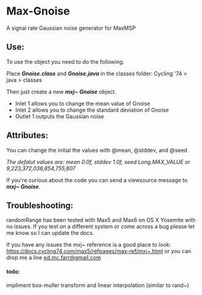 # Max-Gnoise
A signal rate Gaussian noise generator for MaxMSP
<h2>Use: </h2>

To use the object you need to do the following.

Place <i><b>Gnoise.class</b></i> and <i><b>Gnoise.java</b></i> in the classes folder:
Cycling '74 > java > classes

Then just create a new <i><b>mxj~ Gnoise</b></i> object. 
<ul>
<li>Inlet 1 allows you to change the mean value of Gnoise</li>
<li>Inlet 2 allows you to change the standard deviation of Gnoise</li>

<li>Outlet 1 outputs the Gaussian noise</li>
</ul>
<h2>Attributes: </h2>

You can change the initial the values with @mean, @stddev, and @seed

<i>The defalut values are: mean 0.0f, stddev 1.0f, seed Long.MAX_VALUE or 9,223,372,036,854,755,807</i>

If you're curious about the code you can send a viewsource message to <i><b>mxj~ Gnoise</b></i>.

<h2>Troubleshooting: </h2>

randomRange has been tested with Max5 and Max6 on OS X Yosemite with no issues.  If you test on a different system or come across a bug please let me know so I can update the docs. 

If you have any issues the mxj~ reference is a good place to look: https://docs.cycling74.com/max5/refpages/max-ref/mxj~.html or you can drop me a line ed.mc.farr@gmail.com

<h4>todo: </h4>
impliment box-muller transform and linear interpolation (similar to rand~)
